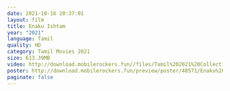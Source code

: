 ```yaml
---
date: 2021-10-16 20:37:01
layout: film
title: Enaku Ishtam
year: "2021"
language: Tamil
quality: HD
category: Tamil Movies 2021
size: 613.39MB
video: http://download.mobilerockers.fun//files/Tamil%202021%20Collection/Enaku%20Ishtam%20(2021)/Enaku%20Ishtam%20(2021)%20Full%20Movies/Enaku%20Ishtam%20(2021)%20HDRip/Enaku%20Ishtam%20(2021)%20HDRip%20Single%20Part.mp4
poster: http://download.mobilerockers.fun/preview/poster/48571/Enaku%20Ishtam%20(2021).png
paginate: false
---
```

